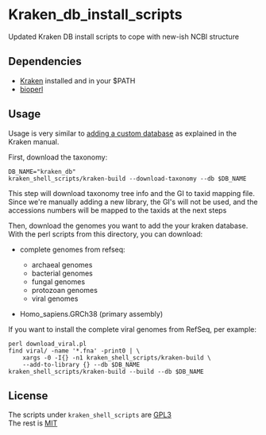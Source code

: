# Kraken_db_install_scripts

Updated Kraken DB install scripts to cope with new-ish NCBI structure

## Dependencies

* [Kraken](https://github.com/DerrickWood/kraken) installed and in your $PATH
* [bioperl](http://bioperl.org)

## Usage

Usage is very similar to [adding a custom database](http://ccb.jhu.edu/software/kraken/MANUAL.html#custom-databases)
as explained in the Kraken manual.

First, download the taxonomy:

```shell
DB_NAME="kraken_db"
kraken_shell_scripts/kraken-build --download-taxonomy --db $DB_NAME
```

This step will download taxonomy tree info and the GI to taxid mapping file.
Since we're manually adding a new library, the GI's will not be used, and the accessions numbers will be mapped to the taxids at the next steps
  

Then, download the genomes you want to add the your kraken database. With the
perl scripts from this directory, you can download:

* complete genomes from refseq:
    * archaeal genomes
    * bacterial genomes
    * fungal genomes
    * protozoan genomes
    * viral genomes

* Homo_sapiens.GRCh38 (primary assembly)


If you want to install the complete viral genomes from RefSeq, per example:

```shell
perl download_viral.pl
find viral/ -name '*.fna' -print0 | \
    xargs -0 -I{} -n1 kraken_shell_scripts/kraken-build \
    --add-to-library {} --db $DB_NAME
kraken_shell_scripts/kraken-build --build --db $DB_NAME
```

## License

The scripts under `kraken_shell_scripts` are
[GPL3](kraken_shell_scripts/LICENSE.txt)  
The rest is [MIT](LICENSE.txt)
